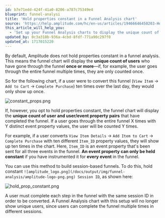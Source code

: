 ```yaml
---
id: b7e71edd-424f-41a0-8206-a787c75349e4
blueprint: funnel-analysi
title: 'Hold properties constant in a Funnel Analysis chart'
source: 'https://help.amplitude.com/hc/en-us/articles/19466646450203-Hold-properties-constant-in-a-Funnel-Analysis-chart'
this_article_will_help_you:
  - 'Set up your Funnel Analysis charts to display the unique count of user and property pairs that have completed the funnel, instead of just the unique count of users who have completed it at least once'
updated_by: 0c3a318b-936a-4cbd-8fdf-771a90c297f0
updated_at: 1717015220
---
```

By default, Amplitude does not hold properties constant in a funnel analysis. This means the funnel chart will display the **unique count of users** who have gone through the funnel **once or more**—if, for example, the user goes through the entire funnel multiple times, they are only counted once.

So for the following chart, if a user were to convert this funnel (`View Item` -> `Add to Cart` -> `Complete Purchase`) ten times over the last day, they would only show up once.

![constant_props.png](/docs/output/img/funnel-analysis/constant-props-png.png)

If, however, you opt to hold properties constant, the funnel chart will display the **unique count of user and user/event property pairs** that have completed the funnel. If a user goes through the entire funnel X times with Y distinct event property values, the user will be counted Y times.

For example, if a user converts `View Item
 Details` -> `Add Item to Cart` -> `Complete Purchase` with ten different `Item_ID` property values, they will show up ten times in the chart. Here, `Item_ID` is an event property that's been sent for all three events in the funnel. **An event property can only be held constant** if you have instrumented it for **every event** in the funnel.

You can use this method to build session-based funnels. To do this, hold constant `![amplitude_logo.png](/docs/output/img/funnel-analysis/amplitude-logo-png.png)
 Session ID`, as shown here:

![hold_prop_constant.png](/docs/output/img/funnel-analysis/hold-prop-constant-png.png)

A user must complete each step in the funnel with the same session ID in order to be converted. A Funnel Analysis chart with this setup will no longer show unique users, since users can complete the funnel multiple times in different sessions.